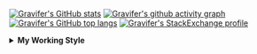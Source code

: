 <!--
**Gravifer/Gravifer** is a ✨ _special_ ✨ repository because its `README.md` (this file) appears on your GitHub profile.

Here are some ideas to get you started:

- 🔭 I’m currently working on ...
- 🌱 I’m currently learning ...
- 👯 I’m looking to collaborate on ...
- 🤔 I’m looking for help with ...
- 💬 Ask me about ...
- 📫 How to reach me: ...
- 😄 Pronouns: ...
- ⚡ Fun fact: ...
-->

<!-- ![Metrics](https://github.com/my-github-user/my-github-user/blob/main/github-metrics.svg) -->

<!-- [![Gravifer's GitHub Streak](https://github-readme-streak-stats.herokuapp.com/?user=Gravifer&theme=default&background=ffffff0a&border=00000000&stroke=80808080&currStreakNum=808080&sideNums=808080&sideLabels=808080&dates=808080)](https://github.com/DenverCoder1/github-readme-streak-stats) -->
<!-- [![Contribution Stats](https://github-contribution-stats.vercel.app/api/?username=Gravifer)](https://github.com/LordDashMe/github-contribution-stats/)  -->
[![Gravifer's GitHub stats](https://github-readme-stats.vercel.app/api?username=Gravifer&theme=default&bg_color=ffffff0a&text_color=808080&hide_border=true&show_icons=true&count_private=true)](https://github.com/anuraghazra/github-readme-stats)
[![Gravifer's github activity graph](https://activity-graph.herokuapp.com/graph?username=Gravifer&bg_color=ffffff0a&color=3080ed&line=5094f0&point=4d72f2&hide_border=true)](https://github.com/ashutosh00710/github-readme-activity-graph)
[![Gravifer's GitHub top langs](https://github-readme-stats.vercel.app/api/top-langs/?username=Gravifer&theme=default&bg_color=ffffff0a&text_color=808080&hide_border=true&show_icons=true&count_private=true&layout=compact)](https://github.com/anuraghazra/github-readme-stats)
[![Gravifer's StackExchange profile](https://stackexchange.com/users/flair/18316138.png?theme=clean)](https://mathematica.stackexchange.com/users/72025)
<!-- [![Visitors](https://visitor-badge.glitch.me/badge?page_id=Gravifer.Gravifer)](https://github.com/Gravifer/) -->

<details>
  <summary>
    <strong>My Working Style</strong><!--<a href="https://wakatime.com/badge/github/Gravifer/Gravifer"><img src="https://wakatime.com/badge/github/Gravifer/Gravifer.svg" alt="time tracker"></a>-->
  </summary>

[![time tracker](https://wakatime.com/badge/github/Gravifer/Gravifer.svg)](https://wakatime.com/badge/github/Gravifer/Gravifer)
<!--START_SECTION:waka-->
![Profile Views](http://img.shields.io/badge/Profile%20Views-29-blue)

![Lines of code](https://img.shields.io/badge/From%20Hello%20World%20I%27ve%20Written-815720%20lines%20of%20code-blue)

**I'm an Early 🐤** 

```text
🌞 Morning    33 commits     ████░░░░░░░░░░░░░░░░░░░░░   18.33% 
🌆 Daytime    84 commits     ███████████░░░░░░░░░░░░░░   46.67% 
🌃 Evening    46 commits     ██████░░░░░░░░░░░░░░░░░░░   25.56% 
🌙 Night      17 commits     ██░░░░░░░░░░░░░░░░░░░░░░░   9.44%

```


📊 **This Week I Spent My Time On** 

```text
💬 Programming Languages: 
Browsing                 24 hrs 36 mins      ██████████████░░░░░░░░░░░   55.99% 
Julia                    9 hrs 19 mins       █████░░░░░░░░░░░░░░░░░░░░   21.21% 
Markdown                 7 hrs 38 mins       ████░░░░░░░░░░░░░░░░░░░░░   17.39% 
Other                    1 hr 59 mins        █░░░░░░░░░░░░░░░░░░░░░░░░   4.53% 
TOML                     11 mins             ░░░░░░░░░░░░░░░░░░░░░░░░░   0.42%

🔥 Editors: 
Browser                  24 hrs 59 mins      ██████████████░░░░░░░░░░░   56.86% 
VS Code                  17 hrs 26 mins      ██████████░░░░░░░░░░░░░░░   39.71% 
Word                     1 hr 11 mins        ░░░░░░░░░░░░░░░░░░░░░░░░░   2.7% 
Powerpoint               19 mins             ░░░░░░░░░░░░░░░░░░░░░░░░░   0.73%

🐱‍💻 Projects: 
CFD2021-G4-Projects      31 hrs 17 mins      █████████████████░░░░░░░░   71.22% 
Unknown Project          8 hrs 14 mins       ████░░░░░░░░░░░░░░░░░░░░░   18.76% 
queue-sdp                3 hrs 57 mins       ██░░░░░░░░░░░░░░░░░░░░░░░   8.99% 
emails                   26 mins             ░░░░░░░░░░░░░░░░░░░░░░░░░   0.99% 
CFD_Julia                0 secs              ░░░░░░░░░░░░░░░░░░░░░░░░░   0.02%

💻 Operating System: 
Windows                  43 hrs 56 mins      █████████████████████████   100.0%

```

**I Mostly Code in Mathematica** 

```text
Mathematica              7 repos             ████████████░░░░░░░░░░░░░   50.0% 
TeX                      2 repos             ███░░░░░░░░░░░░░░░░░░░░░░   14.29% 
MATLAB                   2 repos             ███░░░░░░░░░░░░░░░░░░░░░░   14.29% 
Assembly                 1 repo              █░░░░░░░░░░░░░░░░░░░░░░░░   7.14% 
Python                   1 repo              █░░░░░░░░░░░░░░░░░░░░░░░░   7.14%

```



<!--END_SECTION:waka-->
</details>
